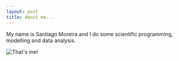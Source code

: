```yaml
---
layout: post
title: About me...
---
```


My name is Santiago Moreira and I do some scientific programming, modelling and data analysis.

![That's me!](https://avatars3.githubusercontent.com/u/6890978?v=3&s=460)

